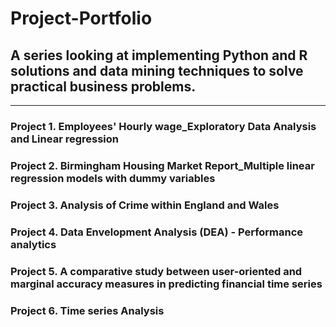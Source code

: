 # Project-Portfolio


## A series looking at implementing Python and R solutions and data mining techniques to solve practical business problems.
---
### Project 1. Employees' Hourly wage_Exploratory Data Analysis and Linear regression
### Project 2. Birmingham Housing Market Report_Multiple linear regression models with dummy variables
### Project 3. Analysis of Crime within England and Wales
### Project 4. Data Envelopment Analysis (DEA) - Performance analytics
### Project 5. A comparative study between user-oriented and marginal accuracy measures in predicting financial time series
### Project 6. Time series Analysis
